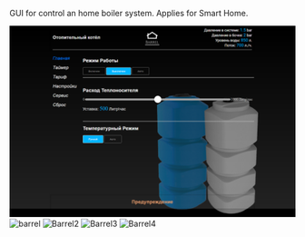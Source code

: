 GUI for control an home boiler system.
Applies for Smart Home.

![Иллюстрация к проекту](https://github.com/AmMozart/barrel-app/raw/master/public/preview.png)
![barrel](https://user-images.githubusercontent.com/10536527/227592237-dba557be-a124-49e2-b9f9-739ff90e3de1.png)
![Barrel2](https://user-images.githubusercontent.com/10536527/227592243-2458742f-a40c-4f7d-8c49-40a139160d02.jpg)
![Barrel3](https://user-images.githubusercontent.com/10536527/227592245-03f32e6f-bae5-4554-8856-a02ea74a899b.jpg)
![Barrel4](https://user-images.githubusercontent.com/10536527/227592250-07d5c1b2-8e6a-4f0c-b081-2b6ea75bebb8.jpg)
